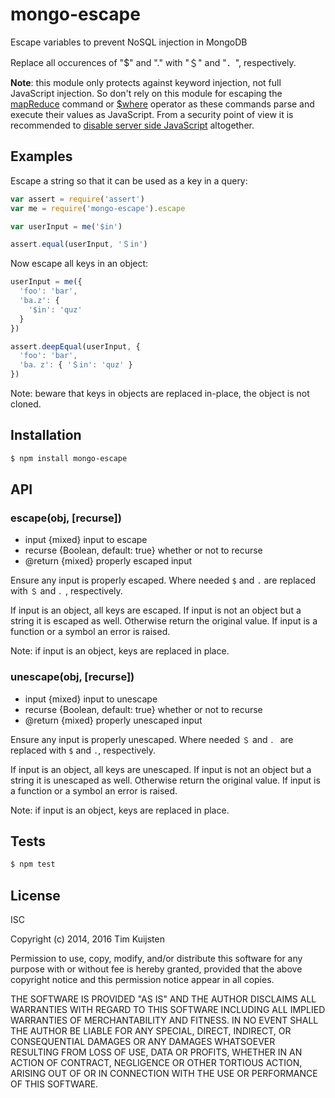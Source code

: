 # mongo-escape

Escape variables to prevent NoSQL injection in MongoDB

Replace all occurences of "$" and "." with "＄" and "．", respectively.

**Note**: this module only protects against keyword injection, not full
JavaScript injection. So don't rely on this module for escaping the [mapReduce]
command or [$where] operator as these commands parse and execute their values as
JavaScript. From a security point of view it is recommended to
[disable server side JavaScript] altogether.

## Examples

Escape a string so that it can be used as a key in a query:

```js
var assert = require('assert')
var me = require('mongo-escape').escape

var userInput = me('$in')

assert.equal(userInput, '＄in')
```

Now escape all keys in an object:

```js
userInput = me({
  'foo': 'bar',
  'ba.z': {
    '$in': 'quz'
  }
})

assert.deepEqual(userInput, {
  'foo': 'bar',
  'ba．z': { '＄in': 'quz' }
})
```

Note: beware that keys in objects are replaced in-place, the object is not
cloned.

## Installation

```sh
$ npm install mongo-escape
```

## API

###  escape(obj, [recurse])
* input {mixed} input to escape
* recurse {Boolean, default: true} whether or not to recurse
* @return {mixed} properly escaped input

Ensure any input is properly escaped. Where needed `$` and `.` are replaced
with `＄` and `．`, respectively.

If input is an object, all keys are escaped. If input is not an object but a
string it is escaped as well. Otherwise return the original value. If input
is a function or a symbol an error is raised.

Note: if input is an object, keys are replaced in place.

### unescape(obj, [recurse])
* input {mixed} input to unescape
* recurse {Boolean, default: true} whether or not to recurse
* @return {mixed} properly unescaped input

Ensure any input is properly unescaped. Where needed `＄` and `．` are
replaced with `$` and `.`, respectively.

If input is an object, all keys are unescaped. If input is not an object but
a string it is unescaped as well. Otherwise return the original value. If
input is a function or a symbol an error is raised.

Note: if input is an object, keys are replaced in place.

## Tests

```sh
$ npm test
```

## License

ISC

Copyright (c) 2014, 2016 Tim Kuijsten

Permission to use, copy, modify, and/or distribute this software for any
purpose with or without fee is hereby granted, provided that the above
copyright notice and this permission notice appear in all copies.

THE SOFTWARE IS PROVIDED "AS IS" AND THE AUTHOR DISCLAIMS ALL WARRANTIES
WITH REGARD TO THIS SOFTWARE INCLUDING ALL IMPLIED WARRANTIES OF
MERCHANTABILITY AND FITNESS. IN NO EVENT SHALL THE AUTHOR BE LIABLE FOR
ANY SPECIAL, DIRECT, INDIRECT, OR CONSEQUENTIAL DAMAGES OR ANY DAMAGES
WHATSOEVER RESULTING FROM LOSS OF USE, DATA OR PROFITS, WHETHER IN AN
ACTION OF CONTRACT, NEGLIGENCE OR OTHER TORTIOUS ACTION, ARISING OUT OF
OR IN CONNECTION WITH THE USE OR PERFORMANCE OF THIS SOFTWARE.

[disable server side JavaScript]: https://docs.mongodb.com/manual/core/server-side-javascript/#disable-server-side-js
[mapReduce]: https://docs.mongodb.com/manual/reference/command/mapReduce/#dbcmd.mapReduce
[$where]: https://docs.mongodb.com/manual/reference/operator/query/where/#op._S_where
